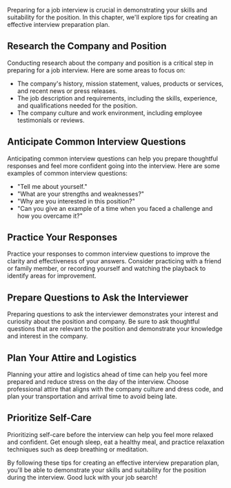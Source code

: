 
Preparing for a job interview is crucial in demonstrating your skills and suitability for the position. In this chapter, we'll explore tips for creating an effective interview preparation plan.

Research the Company and Position
---------------------------------

Conducting research about the company and position is a critical step in preparing for a job interview. Here are some areas to focus on:

* The company's history, mission statement, values, products or services, and recent news or press releases.
* The job description and requirements, including the skills, experience, and qualifications needed for the position.
* The company culture and work environment, including employee testimonials or reviews.

Anticipate Common Interview Questions
-------------------------------------

Anticipating common interview questions can help you prepare thoughtful responses and feel more confident going into the interview. Here are some examples of common interview questions:

* "Tell me about yourself."
* "What are your strengths and weaknesses?"
* "Why are you interested in this position?"
* "Can you give an example of a time when you faced a challenge and how you overcame it?"

Practice Your Responses
-----------------------

Practice your responses to common interview questions to improve the clarity and effectiveness of your answers. Consider practicing with a friend or family member, or recording yourself and watching the playback to identify areas for improvement.

Prepare Questions to Ask the Interviewer
----------------------------------------

Preparing questions to ask the interviewer demonstrates your interest and curiosity about the position and company. Be sure to ask thoughtful questions that are relevant to the position and demonstrate your knowledge and interest in the company.

Plan Your Attire and Logistics
------------------------------

Planning your attire and logistics ahead of time can help you feel more prepared and reduce stress on the day of the interview. Choose professional attire that aligns with the company culture and dress code, and plan your transportation and arrival time to avoid being late.

Prioritize Self-Care
--------------------

Prioritizing self-care before the interview can help you feel more relaxed and confident. Get enough sleep, eat a healthy meal, and practice relaxation techniques such as deep breathing or meditation.

By following these tips for creating an effective interview preparation plan, you'll be able to demonstrate your skills and suitability for the position during the interview. Good luck with your job search!
